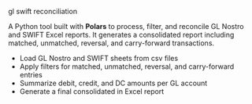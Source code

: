 gl swift reconciliation

A Python tool built with **Polars** to process, filter, and reconcile GL Nostro and SWIFT Excel reports. 
It generates a consolidated report including matched, unmatched, reversal, and carry-forward transactions.

- Load GL Nostro and SWIFT sheets from csv files
- Apply filters for matched, unmatched, reversal, and carry-forward entries
- Summarize debit, credit, and DC amounts per GL account
- Generate a final consolidated in Excel report

  

